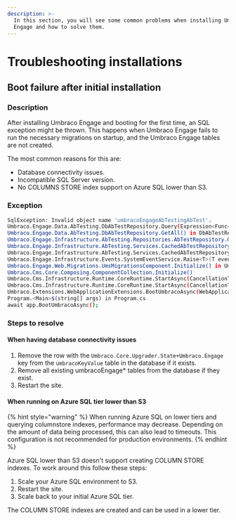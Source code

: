 ```yaml
---
description: >-
  In this section, you will see some common problems when installing Umbraco
  Engage and how to solve them.
---
```


# Troubleshooting installations

## Boot failure after initial installation

### Description

After installing Umbraco Engage and booting for the first time, an SQL exception might be thrown. This happens when Umbraco Engage fails to run the necessary migrations on startup, and the Umbraco Engage tables are not created.

The most common reasons for this are:

* Database connectivity issues.
* Incompatible SQL Server version.
* No COLUMNS STORE index support on Azure SQL lower than S3.

### Exception

```bash
SqlException: Invalid object name 'umbracoEngageAbTestingAbTest'.
Umbraco.Engage.Data.AbTesting.DbAbTestRepository.Query(Expression<Func<DbAbTest, bool>> whereExpression) in DbAbTestRepository.cs
Umbraco.Engage.Data.AbTesting.DbAbTestRepository.GetAll() in DbAbTestRepository.cs
Umbraco.Engage.Infrastructure.AbTesting.Repositories.AbTestRepository.GetAll() in AbTestRepository.cs
Umbraco.Engage.Infrastructure.AbTesting.Services.CachedAbTestRepository.RefreshCache() in CachedAbTestRepository.cs
Umbraco.Engage.Infrastructure.AbTesting.Services.CachedAbTestRepository.Handle(MigrationsCompletedEvent event) in CachedAbTestRepository.cs
Umbraco.Engage.Infrastructure.Events.SystemEventService.Raise<T>(T event) in SystemEventService.cs
Umbraco.Engage.Web.Migrations.UmsMigrationsComponent.Initialize() in UmsMigrationsComponent.cs
Umbraco.Cms.Core.Composing.ComponentCollection.Initialize()
Umbraco.Cms.Infrastructure.Runtime.CoreRuntime.StartAsync(CancellationToken cancellationToken, bool isRestarting)
Umbraco.Cms.Infrastructure.Runtime.CoreRuntime.StartAsync(CancellationToken cancellationToken)
Umbraco.Extensions.WebApplicationExtensions.BootUmbracoAsync(WebApplication app)
Program.<Main>$(string[] args) in Program.cs
await app.BootUmbracoAsync();
```

### Steps to resolve

#### When having database connectivity issues

1. Remove the row with the `Umbraco.Core.Upgrader.State+Umbraco.Engage` key from the `umbracoKeyValue` table in the database if it exists.&#x20;
2. Remove all existing umbracoEngage\* tables from the database if they exist.
3. Restart the site.

#### When running on Azure SQL tier lower than S3

{% hint style="warning" %}
When running Azure SQL on lower tiers and querying columnstore indexes, performance may decrease. Depending on the amount of data being processed, this can also lead to timeouts. This configuration is not recommended for production environments.
{% endhint %}

Azure SQL lower than S3 doesn't support creating COLUMN STORE indexes. To work around this follow these steps:&#x20;

1. Scale your Azure SQL environment to S3.
2. Restart the site.
3. Scale back to your initial Azure SQL tier.

The COLUMN STORE indexes are created and can be used in a lower tier. 
